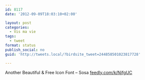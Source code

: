 ```yaml
---
id: 8117
date: '2012-09-09T18:03:10+02:00'

layout: post
categories:
  - Vis ma vie
tags:
  - tweet
format: status
publish_social: no
guid: 'http://tweets.local/?birdsite_tweet=244858501023817728'

---
```


Another Beautiful &amp; Free Icon Font – Sosa [feedly.com/k/NjfgUC](http://feedly.com/k/NjfgUC)